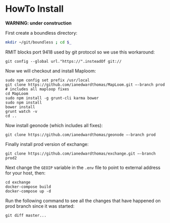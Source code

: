 HowTo Install
=============

__WARNING: under construction__

First  create a boundless directory:
```bash
mkdir ~/git/boundless ; cd $_
```

RMIT blocks port 9418 used by git protocol so we use this workaround:
```
git config --global url."https://".insteadOf git://
```

Now we will checkout and install Maploom:
```
sudo npm config set prefix /usr/local
git clone https://github.com/ianedwardthomas/MapLoom.git —-branch prod # includes all maploop fixes
cd MapLoom
sudo npm install -g grunt-cli karma bower
sudo npm install
bower install
grunt watch -v
cd ..
```

Now install geonode (which includes all fixes):
```
git clone https://github.com/ianedwardthomas/geonode —-branch prod
```

Finally install prod version of exchange:
```
git clone https://github.com/ianedwardthomas/exchange.git —-branch prod2
```

Next change the ```GEOIP``` variable in the ```.env``` file to point to external address for your host, then:
```
cd exchange
docker-compose build
docker-compose up -d
```


Run the following command to see all the changes that have happened on prod branch since it was started:
```
git diff master...
```

